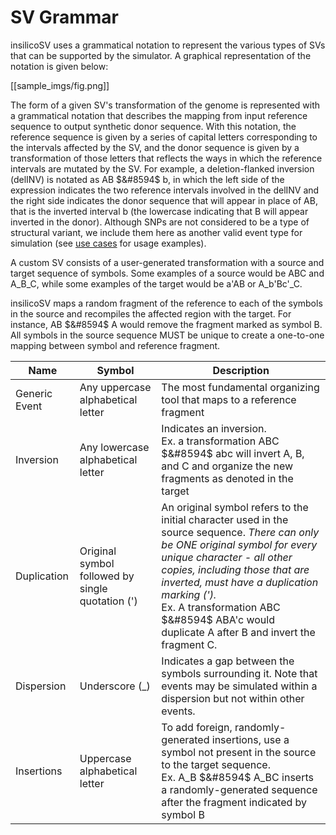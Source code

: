 # SV Grammar

insilicoSV uses a grammatical notation to represent the various types of SVs that can be supported by the simulator. A graphical representation of the notation is given below:

[[sample_imgs/fig.png]]

The form of a given SV's transformation of the genome is represented with a grammatical notation that describes the mapping from input reference sequence to output synthetic donor sequence. With this notation, the reference sequence is given by a series of capital letters corresponding to the intervals affected by the SV, and the donor sequence is given by a transformation of those letters that reflects the ways in which the reference intervals are mutated by the SV. For example, a deletion-flanked inversion (delINV) is notated as AB $&#8594$ b, in which the left side of the expression indicates the two reference intervals involved in the delINV and the right side indicates the donor sequence that will appear in place of AB, that is the inverted interval b (the lowercase indicating that B will appear inverted in the donor). Although SNPs are not considered to be a type of structural variant, we include them here as another valid event type for simulation (see [use cases](example_use_cases.md#example-1b---example-snp-specification) for usage examples).

A custom SV consists of a user-generated transformation with a source and target sequence of symbols. Some examples of a source would be ABC and A_B_C, while some examples of the target would be a'AB or A_b'Bc'_C. 

insilicoSV maps a random fragment of the reference to each of the symbols in the source and recompiles the affected region with the target. For instance, AB $&#8594$ A would remove the fragment marked as symbol B. All symbols in the source sequence MUST be unique to create a one-to-one mapping between symbol and reference fragment.

| Name | Symbol | Description |
|------|--------|-------------|
| Generic Event | Any uppercase alphabetical letter | The most fundamental organizing tool that maps to a reference fragment |
| Inversion | Any lowercase alphabetical letter | Indicates an inversion. <br /> Ex. a transformation ABC $&#8594$ abc will invert A, B, and C and organize the new fragments as denoted in the target |
| Duplication | Original symbol followed by single quotation (') | An original symbol refers to the initial character used in the source sequence. *There can only be ONE original symbol for every unique character - all other copies, including those that are inverted, must have a duplication marking (').* <br /> Ex. A transformation ABC $&#8594$ ABA'c would duplicate A after B and invert the fragment C.|
| Dispersion | Underscore (_) | Indicates a gap between the symbols surrounding it. Note that events may be simulated within a dispersion but not within other events. |
| Insertions | Uppercase alphabetical letter | To add foreign, randomly-generated insertions, use a symbol not present in the source to the target sequence. <br /> Ex. A_B $&#8594$ A_BC inserts a randomly-generated sequence after the fragment indicated by symbol B|
